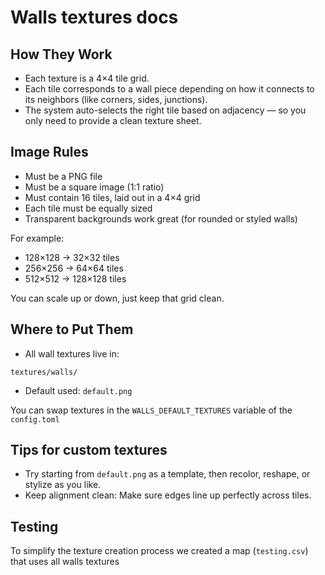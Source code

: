 # Walls textures docs

## How They Work
- Each texture is a 4×4 tile grid.
- Each tile corresponds to a wall piece depending on how it connects to its neighbors (like corners, sides, junctions).
- The system auto-selects the right tile based on adjacency — so you only need to provide a clean texture sheet.

## Image Rules
- Must be a PNG file
- Must be a square image (1:1 ratio)
- Must contain 16 tiles, laid out in a 4×4 grid
- Each tile must be equally sized
- Transparent backgrounds work great (for rounded or styled walls)

For example:

- 128×128 → 32×32 tiles
- 256×256 → 64×64 tiles
- 512×512 → 128×128 tiles

You can scale up or down, just keep that grid clean.

## Where to Put Them
- All wall textures live in:
```
textures/walls/
```
- Default used: `default.png`

You can swap textures in the `WALLS_DEFAULT_TEXTURES` variable of the `config.toml`

## Tips for custom textures
- Try starting from `default.png` as a template, then recolor, reshape, or stylize as you like.
- Keep alignment clean: Make sure edges line up perfectly across tiles.

## Testing
To simplify the texture creation process we created a map (`testing.csv`) that uses all walls textures